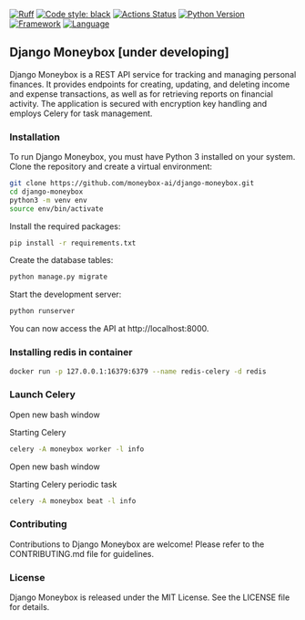 [![Ruff](https://img.shields.io/endpoint?url=https://raw.githubusercontent.com/astral-sh/ruff/main/assets/badge/v2.json)](https://github.com/astral-sh/ruff)
[![Code style: black](https://img.shields.io/badge/code%20style-black-000000.svg)](https://github.com/psf/black)
[![Actions Status](https://github.com/moneybox-ai/django-moneybox/workflows/CI/badge.svg)](https://github.com/moneybox-ai/django-moneybox/actions)
[![Python Version](https://img.shields.io/badge/python-3.11%2B-blue)](https://www.python.org/downloads/release/python-380/)
[![Framework](https://img.shields.io/badge/framework-Django-green)](https://www.djangoproject.com/)
[![Language](https://img.shields.io/badge/language-Python-blue)](https://www.python.org/)

## Django Moneybox [under developing]

Django Moneybox is a REST API service for tracking and managing personal finances. It provides endpoints for creating, updating, and deleting income and expense transactions, as well as for retrieving reports on financial activity. The application is secured with encryption key handling and employs Celery for task management.

### Installation

To run Django Moneybox, you must have Python 3 installed on your system. Clone the repository and create a virtual
environment:

```bash
git clone https://github.com/moneybox-ai/django-moneybox.git
cd django-moneybox
python3 -m venv env
source env/bin/activate
```

Install the required packages:

```bash
pip install -r requirements.txt
```

Create the database tables:

```bash
python manage.py migrate
```

Start the development server:

```bash
python runserver
```

You can now access the API at http://localhost:8000.

### Installing redis in container

```bash
docker run -p 127.0.0.1:16379:6379 --name redis-celery -d redis
```

### Launch Celery

Open new bash window

Starting Celery

```bash
celery -A moneybox worker -l info
```

Open new bash window

Starting Celery periodic task

```bash
celery -A moneybox beat -l info
```

### Contributing

Contributions to Django Moneybox are welcome! Please refer to the CONTRIBUTING.md file for guidelines.

### License

Django Moneybox is released under the MIT License. See the LICENSE file for details.
